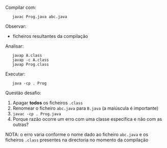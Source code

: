 Compilar com:
```
   javac Prog.java abc.java
```

Observar:
* ficheiros resultantes da compilação

Analisar:
```
   javap A.class
   javap -c A.class
   javap Prog.class
```

Executar:
```
   java -cp . Prog
```

Questão desafio:
1. Apagar **todos** os ficheiros `.class`
2. Renomear o ficheiro `abc.java` para `B.java` (a maiúscula é importante)
3. `javac -cp . Prog.java`
4. Porque razão ocorre um erro com uma classe específica e não com as outras?

NOTA: o erro varia conforme o nome dado ao ficheiro `abc.java` e os ficheiros `.class` presentes na directoria no momento da compilação
